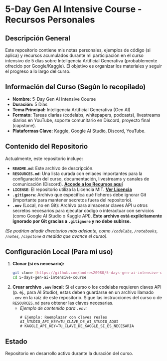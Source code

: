 # 5-Day Gen AI Intensive Course - Recursos Personales

## Descripción General

Este repositorio contiene mis notas personales, ejemplos de código (si aplica) y recursos acumulados durante mi participación en el curso intensivo de 5 días sobre Inteligencia Artificial Generativa (probablemente ofrecido por Google/Kaggle). El objetivo es organizar los materiales y seguir el progreso a lo largo del curso.

## Información del Curso (Según lo recopilado)

* **Nombre:** 5-Day Gen AI Intensive Course
* **Duración:** 5 Días
* **Tema Principal:** Inteligencia Artificial Generativa (Gen AI)
* **Formato:** Tareas diarias (codelabs, whitepapers, podcasts), livestreams diarios en YouTube, soporte comunitario en Discord, proyecto final (capstone).
* **Plataformas Clave:** Kaggle, Google AI Studio, Discord, YouTube.

## Contenido del Repositorio

Actualmente, este repositorio incluye:

* **`README.md`**: Este archivo de descripción.
* **`RESOURCES.md`**: Una lista curada con enlaces importantes para la configuración del curso, documentación, livestreams y canales de comunicación (Discord). **[Accede a los Recursos aquí](./RESOURCES.md)**
* **`LICENSE`**: El repositorio utiliza la Licencia MIT. **[Ver Licencia](./LICENSE)**
* **`.gitignore`**: Archivo que especifica qué ficheros debe ignorar Git (importante para mantener secretos fuera del repositorio).
* **`.env`** (Local, no en Git): Archivo para almacenar claves API u otros secretos necesarios para ejecutar código o interactuar con servicios (como Google AI Studio o Kaggle API). **Este archivo está explícitamente ignorado por Git gracias a `.gitignore` y no debe subirse.**

*(Se podrían añadir directorios más adelante, como `/codelabs`, `/notebooks`, `/notes`, `/capstone` a medida que avance el curso).*

## Configuración Local (Para mi uso)

1.  **Clonar (si es necesario):**
    ```bash
    git clone [https://github.com/andres20980/5-days-gen-ai-intensive-course.git](https://github.com/andres20980/5-days-gen-ai-intensive-course.git)
    cd 5-days-gen-ai-intensive-course
    ```
2.  **Crear archivo `.env` local:** Si el curso o los codelabs requieren claves API (p. ej., para AI Studio), estas deben guardarse en un archivo llamado `.env` en la raíz de este repositorio. Sigue las instrucciones del curso o de `RESOURCES.md` para obtener las claves necesarias.
    * *Ejemplo de contenido para `.env`:*
        ```dotenv
        # Ejemplo: Reemplazar con claves reales
        AI_STUDIO_API_KEY=TU_CLAVE_DE_AI_STUDIO_AQUI
        # KAGGLE_API_KEY=TU_CLAVE_DE_KAGGLE_SI_ES_NECESARIA
        ```

## Estado

Repositorio en desarrollo activo durante la duración del curso.
